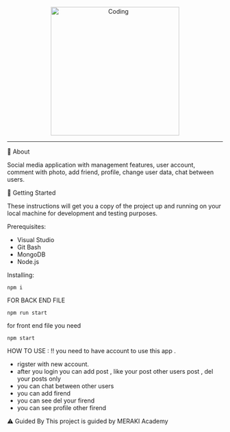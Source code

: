 <p align="center">
  <img width="300" src="https://res.cloudinary.com/dmhvb05w3/image/upload/v1693739772/p4/mq8w96lue7ze9ag1o5bw.png" alt="Coding">
</p>


___

🧐 About

Social media application with management features, user account, comment with photo, add friend, profile, change user data, chat between users.


🏁 Getting Started

These instructions will get you a copy of the project up and running on your local machine for development and testing purposes.

Prerequisites:
- Visual Studio
- Git Bash
- MongoDB
- Node.js

Installing:

```
npm i
```
FOR BACK END FILE 
```
npm run start
```
for front end file you need 
```
npm start
```

HOW TO USE :
!! you need to have account to use this app .
- rigster with new account.
- after you login you can add post , like your post other users post , del your posts only
- you can chat between other users
- you can add firend
- you can see del your firend
- you can see profile other firend

⚠️ Guided By
This project is guided by  MERAKI Academy
                                    
